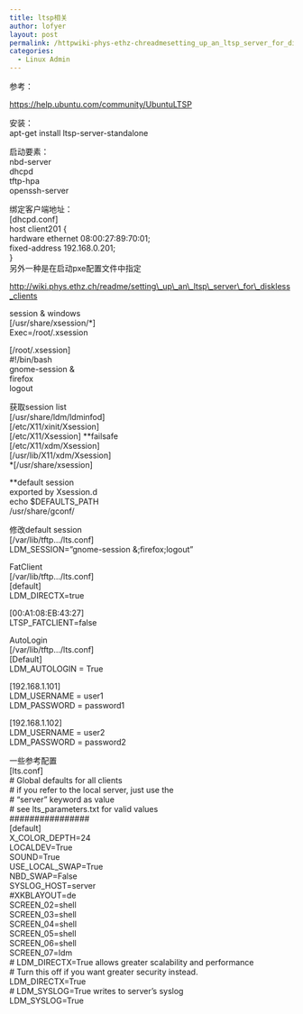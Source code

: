 ```yaml
---
title: ltsp相关
author: lofyer
layout: post
permalink: /httpwiki-phys-ethz-chreadmesetting_up_an_ltsp_server_for_diskless_clients/
categories:
  - Linux Admin
---
```

参考：

https://help.ubuntu.com/community/UbuntuLTSP

安装：  
apt-get install ltsp-server-standalone

启动要素：  
nbd-server  
dhcpd  
tftp-hpa  
openssh-server

绑定客户端地址：  
[dhcpd.conf]  
host client201 {  
hardware ethernet 08:00:27:89:70:01;  
fixed-address 192.168.0.201;  
}  
另外一种是在启动pxe配置文件中指定

http://wiki.phys.ethz.ch/readme/setting\_up\_an\_ltsp\_server\_for\_diskless_clients

session & windows  
[/usr/share/xsession/*]  
Exec=/root/.xsession

[/root/.xsession]  
#!/bin/bash  
gnome-session &  
firefox  
logout

获取session list  
[/usr/share/ldm/ldminfod]  
[/etc/X11/xinit/Xsession]  
[/etc/X11/Xsession] **failsafe  
[/etc/X11/xdm/Xsession]  
[/usr/lib/X11/xdm/Xsession]  
*[/usr/share/xsession]

**default session  
exported by Xsession.d  
echo $DEFAULTS_PATH  
/usr/share/gconf/

修改default session  
[/var/lib/tftp.../lts.conf]  
LDM_SESSION=&#8221;gnome-session &;firefox;logout&#8221;

FatClient  
[/var/lib/tftp.../lts.conf]  
[default]  
LDM_DIRECTX=true

[00:A1:08:EB:43:27]  
LTSP_FATCLIENT=false

AutoLogin  
[/var/lib/tftp.../lts.conf]  
[Default]  
LDM_AUTOLOGIN = True

[192.168.1.101]  
LDM_USERNAME = user1  
LDM_PASSWORD = password1

[192.168.1.102]  
LDM_USERNAME = user2  
LDM_PASSWORD = password2

一些参考配置  
[lts.conf]  
\# Global defaults for all clients  
\# if you refer to the local server, just use the  
\# &#8220;server&#8221; keyword as value  
\# see lts_parameters.txt for valid values  
################  
[default]  
X\_COLOR\_DEPTH=24  
LOCALDEV=True  
SOUND=True  
USE\_LOCAL\_SWAP=True  
NBD_SWAP=False  
SYSLOG_HOST=server  
#XKBLAYOUT=de  
SCREEN_02=shell  
SCREEN_03=shell  
SCREEN_04=shell  
SCREEN_05=shell  
SCREEN_06=shell  
SCREEN_07=ldm  
\# LDM_DIRECTX=True allows greater scalability and performance  
\# Turn this off if you want greater security instead.  
LDM_DIRECTX=True  
\# LDM_SYSLOG=True writes to server&#8217;s syslog  
LDM_SYSLOG=True
